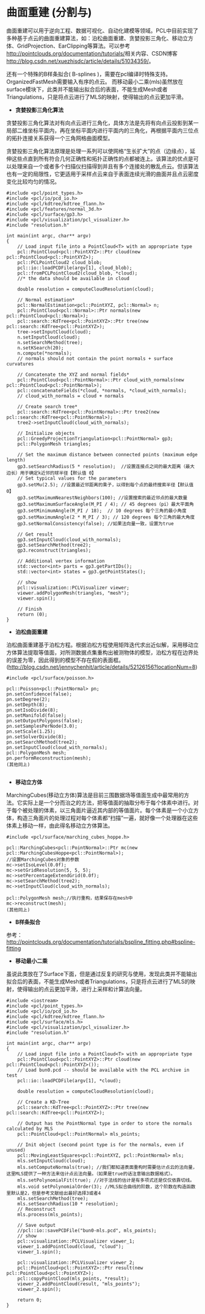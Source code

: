 # 曲面重建 (分割与)

曲面重建可以用于逆向工程、数据可视化、自动化建模等领域。PCL中目前实现了多种基于点云的曲面重建算法，如：泊松曲面重建、贪婪投影三角化、移动立方体、GridProjection、EarClipping等算法。可以参考<http://pointclouds.org/documentation/tutorials/>相关内容、CSDN博客<http://blog.csdn.net/xuezhisdc/article/details/51034359/>。

还有一个特殊的B样条拟合( B-splines )，需要在pcl编译时特殊支持。OrganizedFastMesh需要输入有序的点云。
而移动最小二乘(mls)虽然放在surface模块下，此类并不能输出拟合后的表面，不能生成Mesh或者Triangulations，只是将点云进行了MLS的映射，使得输出的点云更加平滑。

* **贪婪投影三角化算法**

贪婪投影三角化算法对有向点云进行三角化，具体方法是先将有向点云投影到某一局部二维坐标平面内，再在坐标平面内进行平面内的三角化，再根据平面内三位点的拓扑连接关系获得一个三角网格曲面模型。

贪婪投影三角化算法原理是处理一系列可以使网格“生长扩大”的点（边缘点），延伸这些点直到所有符合几何正确性和拓扑正确性的点都被连上。该算法的优点是可以处理来自一个或者多个扫描仪扫描得到并且有多个连接处的散乱点云。但该算法也有一定的局限性，它更适用于采样点云来自于表面连续光滑的曲面并且点云密度变化比较均匀的情况。


```
#include <pcl/point_types.h>
#include <pcl/io/pcd_io.h>
#include <pcl/kdtree/kdtree_flann.h>
#include <pcl/features/normal_3d.h>
#include <pcl/surface/gp3.h>
#include <pcl/visualization/pcl_visualizer.h>
#include "resolution.h"

int main(int argc, char** argv)
{
	// Load input file into a PointCloud<T> with an appropriate type
	pcl::PointCloud<pcl::PointXYZ>::Ptr cloud(new pcl::PointCloud<pcl::PointXYZ>);
	pcl::PCLPointCloud2 cloud_blob;
	pcl::io::loadPCDFile(argv[1], cloud_blob);
	pcl::fromPCLPointCloud2(cloud_blob, *cloud);
	//* the data should be available in cloud

	double resolution = computeCloudResolution(cloud);

	// Normal estimation*
	pcl::NormalEstimation<pcl::PointXYZ, pcl::Normal> n;
	pcl::PointCloud<pcl::Normal>::Ptr normals(new pcl::PointCloud<pcl::Normal>);
	pcl::search::KdTree<pcl::PointXYZ>::Ptr tree(new pcl::search::KdTree<pcl::PointXYZ>);
	tree->setInputCloud(cloud);
	n.setInputCloud(cloud);
	n.setSearchMethod(tree);
	n.setKSearch(20);
	n.compute(*normals);
	// normals should not contain the point normals + surface curvatures

	// Concatenate the XYZ and normal fields*
	pcl::PointCloud<pcl::PointNormal>::Ptr cloud_with_normals(new pcl::PointCloud<pcl::PointNormal>);
	pcl::concatenateFields(*cloud, *normals, *cloud_with_normals);
	// cloud_with_normals = cloud + normals

	// Create search tree*
	pcl::search::KdTree<pcl::PointNormal>::Ptr tree2(new pcl::search::KdTree<pcl::PointNormal>);
	tree2->setInputCloud(cloud_with_normals);

	// Initialize objects
	pcl::GreedyProjectionTriangulation<pcl::PointNormal> gp3;
	pcl::PolygonMesh triangles;

	// Set the maximum distance between connected points (maximum edge length)
	gp3.setSearchRadius(5 * resolution);  //设置连接点之间的最大距离（最大边长）用于确定k近邻的球半径【默认值 0】
	// Set typical values for the parameters
	gp3.setMu(2.5); //设置最近邻距离的乘子，以得到每个点的最终搜索半径【默认值 0】
	gp3.setMaximumNearestNeighbors(100); //设置搜索的最近邻点的最大数量
	gp3.setMaximumSurfaceAngle(M_PI / 4); // 45 degrees（pi）最大平面角
	gp3.setMinimumAngle(M_PI / 18);  // 10 degrees 每个三角的最小角度
	gp3.setMaximumAngle(2 * M_PI / 3); // 120 degrees 每个三角的最大角度
	gp3.setNormalConsistency(false); //如果法向量一致，设置为true

	// Get result
	gp3.setInputCloud(cloud_with_normals);
	gp3.setSearchMethod(tree2);
	gp3.reconstruct(triangles);

	// Additional vertex information
	std::vector<int> parts = gp3.getPartIDs();
	std::vector<int> states = gp3.getPointStates();

	// show
	pcl::visualization::PCLVisualizer viewer;
	viewer.addPolygonMesh(triangles, "mesh");
	viewer.spin();

	// Finish
	return (0);
}
```

* **泊松曲面重建**

泊松曲面重建基于泊松方程。根据泊松方程使用矩阵迭代求出近似解，采用移动立方体算法提取等值面，对所测数据点集重构出被测物体的模型，泊松方程在边界处的误差为零，因此得到的模型不存在假的表面框。(http://blog.csdn.net/jennychenhit/article/details/52126156?locationNum=8)

```
#include <pcl/surface/poisson.h>

pcl::Poisson<pcl::PointNormal> pn;
pn.setConfidence(false);
pn.setDegree(2);
pn.setDepth(8);
pn.setIsoDivide(8);
pn.setManifold(false);
pn.setOutputPolygons(false);
pn.setSamplesPerNode(3.0);
pn.setScale(1.25);
pn.setSolverDivide(8);
pn.setSearchMethod(tree2);
pn.setInputCloud(cloud_with_normals);
pcl::PolygonMesh mesh;
pn.performReconstruction(mesh);
(其他同上)


```

* **移动立方体**

MarchingCubes(移动立方体)算法是目前三围数据场等值面生成中最常用的方法。它实际上是一个分而治之的方法，把等值面的抽取分布于每个体素中进行。对于每个被处理的体素，以三角面片逼近其内部的等值面片。每个体素是一个小立方体，构造三角面片的处理过程对每个体素都“扫描”一遍，就好像一个处理器在这些体素上移动一样，由此得名移动立方体算法。

```
#include <pcl/surface/marching_cubes_hoppe.h>

pcl::MarchingCubes<pcl::PointNormal>::Ptr mc(new pcl::MarchingCubesHoppe<pcl::PointNormal>);
//设置MarchingCubes对象的参数
mc->setIsoLevel(0.0f);
mc->setGridResolution(5, 5, 5);
mc->setPercentageExtendGrid(0.0f);
mc->setSearchMethod(tree2);
mc->setInputCloud(cloud_with_normals);

pcl::PolygonMesh mesh;//执行重构，结果保存在mesh中
mc->reconstruct(mesh);
(其他同上)
```

* **B样条拟合**

参考：http://pointclouds.org/documentation/tutorials/bspline_fitting.php#bspline-fitting

* **移动最小二乘**

虽说此类放在了Surface下面，但是通过反复的研究与使用，发现此类并不能输出拟合后的表面，不能生成Mesh或者Triangulations，只是将点云进行了MLS的映射，使得输出的点云更加平滑，进行上采样和计算法向量。

```
#include <iostream>
#include <pcl/point_types.h>
#include <pcl/io/pcd_io.h>
#include <pcl/kdtree/kdtree_flann.h>
#include <pcl/surface/mls.h>
#include <pcl/visualization/pcl_visualizer.h>
#include "resolution.h"

int main(int argc, char** argv)
{
	// Load input file into a PointCloud<T> with an appropriate type
	pcl::PointCloud<pcl::PointXYZ>::Ptr cloud(new pcl::PointCloud<pcl::PointXYZ>());
	// Load bun0.pcd -- should be available with the PCL archive in test 
	pcl::io::loadPCDFile(argv[1], *cloud);

	double resolution = computeCloudResolution(cloud);

	// Create a KD-Tree
	pcl::search::KdTree<pcl::PointXYZ>::Ptr tree(new pcl::search::KdTree<pcl::PointXYZ>);

	// Output has the PointNormal type in order to store the normals calculated by MLS
	pcl::PointCloud<pcl::PointNormal> mls_points;

	// Init object (second point type is for the normals, even if unused)
	pcl::MovingLeastSquares<pcl::PointXYZ, pcl::PointNormal> mls;
	mls.setInputCloud(cloud);
	mls.setComputeNormals(true); //我们都知道表面重构时需要估计点云的法向量，这里MLS提供了一种方法来估计点云法向量。（如果是true的话注意输出数据格式）。
	mls.setPolynomialFit(true); //对于法线的估计是有多项式还是仅仅依靠切线。
	mls.void setPolynomialOrder(3); //MLS拟合曲线的阶数，这个阶数在构造函数里默认是2，但是参考文献给出最好选择3或者4
	mls.setSearchMethod(tree);
	mls.setSearchRadius(10 * resolution);
	// Reconstruct
	mls.process(mls_points);
	
	// Save output
	//pcl::io::savePCDFile("bun0-mls.pcd", mls_points);
	// show
	pcl::visualization::PCLVisualizer viewer_1;
	viewer_1.addPointCloud(cloud, "cloud");
	viewer_1.spin();

	pcl::visualization::PCLVisualizer viewer_2;
	pcl::PointCloud<pcl::PointXYZ>::Ptr result(new pcl::PointCloud<pcl::PointXYZ>);
	pcl::copyPointCloud(mls_points, *result);
	viewer_2.addPointCloud(result, "mls_points");
	viewer_2.spin();

	return 0;
}
```







